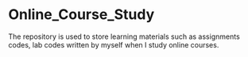 # Online_Course_Study
The repository is used to store learning materials such as assignments codes, lab codes written by myself when I study online courses. 

